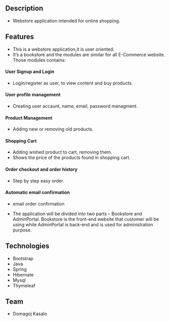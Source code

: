## Description
* Webstore application intended for online shopping.

## Features
* This is a webstore application,it is user oriented.
* It’s a bookstore and the modules are similar for all E-Commerce website. Those modules contains:

#### User Signup and Login
* Login/register as user, to view content and buy products.

#### User profile management
* Creating user accaunt, name, email, password managment.

#### Product Management
* Adding new or removing old products.

#### Shopping Cart 
* Adding wished product to cart, removing them.
* Shows the price of the products found in shopping cart.

#### Order checkout and order history
* Step by step easy order.

#### Automatic email confirmation
* email order confirmation

* The application will be divided into two parts – Bookstore and AdminPortal. Bookstore is the front-end website that customer will be using while AdminPortal is back-end and is used for administration purpose.

## Technologies
* Bootstrap
* Java
* Spring
* Hibernate
* Mysql
* Thymeleaf

## Team
* Domagoj Kasalo

